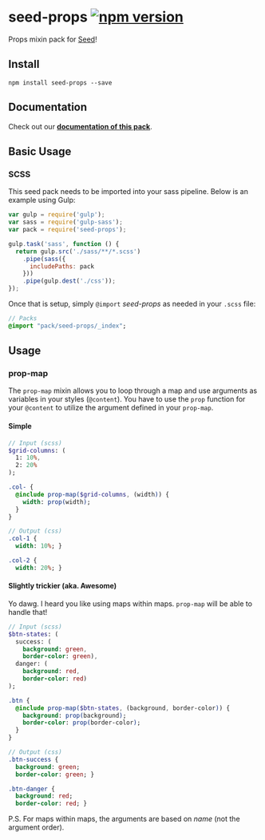 # seed-props [![npm version](https://badge.fury.io/js/seed-props.svg)](https://badge.fury.io/js/seed-props)
Props mixin pack for [Seed](https://github.com/helpscout/seed)!

## Install
```
npm install seed-props --save
```


## Documentation

Check out our **[documentation of this pack](http://developer.helpscout.net/seed/packs/seed-props/)**.


## Basic Usage

### SCSS
This seed pack needs to be imported into your sass pipeline. Below is an example using Gulp:


```javascript
var gulp = require('gulp');
var sass = require('gulp-sass');
var pack = require('seed-props');

gulp.task('sass', function () {
  return gulp.src('./sass/**/*.scss')
    .pipe(sass({
      includePaths: pack
    }))
    .pipe(gulp.dest('./css'));
});
```

Once that is setup, simply `@import` *seed-props* as needed in your `.scss` file:

```sass
// Packs
@import "pack/seed-props/_index";
```

## Usage

### prop-map
The `prop-map` mixin allows you to loop through a map and use arguments as variables in your styles (`@content`).
You have to use the `prop` function for your `@content` to utilize the argument defined in your `prop-map`.

#### Simple
```sass
// Input (scss)
$grid-columns: (
  1: 10%,
  2: 20%
);

.col- {
  @include prop-map($grid-columns, (width)) {
    width: prop(width);
  }
}

// Output (css)
.col-1 {
  width: 10%; }

.col-2 {
  width: 20%; }
```

#### Slightly trickier (aka. Awesome)
Yo dawg. I heard you like using maps within maps. `prop-map` will be able to handle that!

```sass
// Input (scss)
$btn-states: (
  success: (
    background: green,
    border-color: green),
  danger: (
    background: red,
    border-color: red)
);

.btn {
  @include prop-map($btn-states, (background, border-color)) {
    background: prop(background);
    border-color: prop(border-color);
  }
}

// Output (css)
.btn-success {
  background: green;
  border-color: green; }

.btn-danger {
  background: red;
  border-color: red; }
```

P.S. For maps within maps, the arguments are based on *name* (not the argument order).
